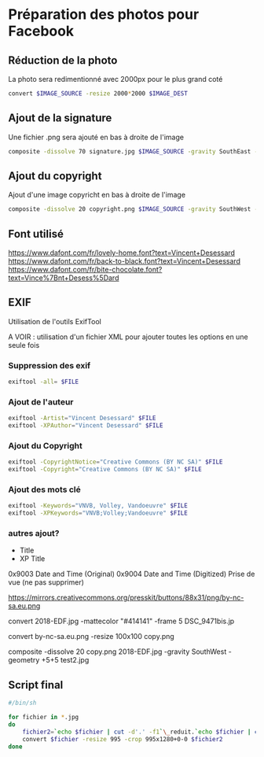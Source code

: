 # Préparation des photos pour Facebook

## Réduction de la photo

La photo sera redimentionné avec 2000px pour le plus grand coté

```bash
convert $IMAGE_SOURCE -resize 2000*2000 $IMAGE_DEST
```

## Ajout de la signature

Une fichier .png sera ajouté en bas à droite de l'image

```bash
composite -dissolve 70 signature.jpg $IMAGE_SOURCE -gravity SouthEast -geometry +0+20 $IMAGE_DEST
```

## Ajout du copyright

Ajout d'une image copyricht en bas à droite de l'image

```bash
composite -dissolve 20 copyright.png $IMAGE_SOURCE -gravity SouthWest -geometry +5+5 $IMAGE_DEST
```

## Font utilisé

https://www.dafont.com/fr/lovely-home.font?text=Vincent+Desessard
https://www.dafont.com/fr/back-to-black.font?text=Vincent+Desessard
https://www.dafont.com/fr/bite-chocolate.font?text=Vince%7Bnt+Desess%5Dard

## EXIF

Utilisation de l'outils ExifTool

A VOIR : utilisation d'un fichier XML pour ajouter toutes les options en une seule fois

### Suppression des exif

```bash
exiftool -all= $FILE
```

### Ajout de l'auteur

```bash
exiftool -Artist="Vincent Desessard" $FILE
exiftool -XPAuthor="Vincent Desessard" $FILE
```

### Ajout du Copyright

```bash
exiftool -CopyrightNotice="Creative Commons (BY NC SA)" $FILE
exiftool -Copyright="Creative Commons (BY NC SA)" $FILE
```
### Ajout des mots clé

```bash
exiftool -Keywords="VNVB, Volley, Vandoeuvre" $FILE
exiftool -XPKeywords="VNVB;Volley;Vandoeuvre" $FILE
```

### autres ajout?

* Title
* XP Title

0x9003 Date and Time (Original)
0x9004 Date and Time (Digitized)
Prise de vue (ne pas supprimer)

https://mirrors.creativecommons.org/presskit/buttons/88x31/png/by-nc-sa.eu.png

convert 2018-EDF.jpg -mattecolor "#414141" -frame 5 DSC_9471bis.jp

convert by-nc-sa.eu.png -resize 100x100 copy.png

composite -dissolve 20 copy.png 2018-EDF.jpg -gravity SouthWest -geometry +5+5 test2.jpg

## Script final

```bash
#/bin/sh

for fichier in *.jpg
do
	fichier2=`echo $fichier | cut -d'.' -f1`\_reduit.`echo $fichier | cut -d'.' -f2`
	convert $fichier -resize 995 -crop 995x1280+0-0 $fichier2
done
```
